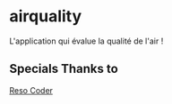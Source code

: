 # airquality

L&#x27;application qui évalue la qualité de l&#x27;air !

## Specials Thanks to

[Reso Coder](https://github.com/ResoCoder)
